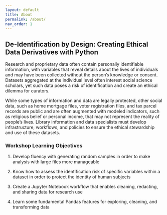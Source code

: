 ```yaml
---
layout: default
title: About
permalink: /about/
nav_order: 1
---
```


## De-Identification by Design: Creating Ethical Data Derivatives with Python

Research and proprietary data often contain personally identifiable information, with variables that reveal details about the lives of individuals and may have been collected without the person’s knowledge or consent. Datasets aggregated at the individual level often interest social science scholars, yet such data poses a risk of identification and create an ethical dilemma for curators.

While some types of information and data are legally protected, other social data, such as home mortgage files, voter registration files, and tax parcel records are public and are often augmented with modeled indicators, such as religious belief or personal income, that may not represent the reality of people’s lives. Library information and data specialists must develop infrastructure, workflows, and policies to ensure the ethical stewardship and use of these datasets.

### Workshop Learning Objectives

1. Develop fluency with generating random samples in order to make analysis with large files more manageable

2. Know how to assess the identification risk of specific variables within a dataset in order to protect the identity of human subjects

3. Create a Jupyter Notebook workflow that enables cleaning, redacting, and sharing data for research use

4. Learn some fundamental Pandas features for exploring, cleaning, and transforming data
